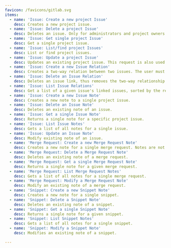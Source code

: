 ```yaml
---
favicon: /favicons/gitlab.svg
items:
  - name: 'Issue: Create a new project Issue'
    desc: Creates a new project issue.
  - name: 'Issue: Delete a project Issue'
    desc: Deletes an issue. Only for administrators and project owners.
  - name: 'Issue: Get single project Issue'
    desc: Get a single project issue.
  - name: 'Issue: List/find project Issues'
    desc: List or find project issues.
  - name: 'Issue: Update a project Issue'
    desc: Updates an existing project issue. This request is also used to close or reopen an issue (with state_event).
  - name: 'Issue: Create a new Issue Relation'
    desc: Creates a two-way relation between two issues. The user must be allowed to update both issues to succeed.
  - name: 'Issue: Delete an Issue Relation'
    desc: Deletes an issue link, thus removes the two-way relationship.
  - name: 'Issue: List Issue Relations'
    desc: Get a list of a given issue's linked issues, sorted by the relationship creation datetime (ascending). Issues are filtered according to the user authorizations.
  - name: 'Issue: Create a new Issue Note'
    desc: Creates a new note to a single project issue.
  - name: 'Issue: Delete an Issue Note'
    desc: Deletes an existing note of an issue.
  - name: 'Issue: Get a single Issue Note'
    desc: Returns a single note for a specific project issue.
  - name: 'Issue: List Issue Notes'
    desc: Gets a list of all notes for a single issue.
  - name: 'Issue: Update an Issue Note'
    desc: Modify existing note of an issue.
  - name: 'Merge Request: Create a new Merge Request Note'
    desc: Creates a new note for a single merge request. Notes are not attached to specific lines in a merge request.
  - name: 'Merge Request: Delete a Merge Request Note'
    desc: Deletes an existing note of a merge request.
  - name: 'Merge Request: Get a single Merge Request Note'
    desc: Returns a single note for a given merge request.
  - name: 'Merge Request: List Merge Request Notes'
    desc: Gets a list of all notes for a single merge request.
  - name: 'Merge Request: Modify a Merge Request Note'
    desc: Modify an existing note of a merge request.
  - name: 'Snippet: Create a new Snippet Note'
    desc: Creates a new note for a single snippet.
  - name: 'Snippet: Delete a Snippet Note'
    desc: Deletes an existing note of a snippet.
  - name: 'Snippet: Get a single Snippet Note'
    desc: Returns a single note for a given snippet.
  - name: 'Snippet: List Snippet Notes'
    desc: Gets a list of all notes for a single snippet.
  - name: 'Snippet: Modify a Snippet Note'
    desc: Modifies an existing note of a snippet.

---
```


<script setup>
  import CustomListing from '../../components/CustomListing.vue'
</script>

<CustomListing />
